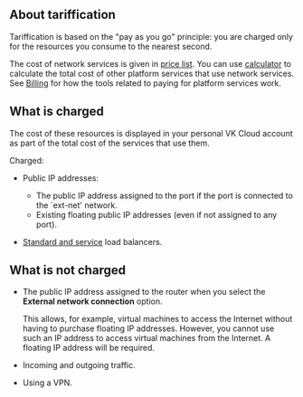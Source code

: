 ## About tariffication

Tariffication is based on the "pay as you go" principle: you are charged only for the resources you consume to the nearest second.

The cost of network services is given in [price list](https://mcs.mail.ru/pricelist). You can use [calculator](https://mcs.mail.ru/pricing) to calculate the total cost of other platform services that use network services. See [Billing](../../../additionals/billing) for how the tools related to paying for platform services work.

## What is charged

The cost of these resources is displayed in your personal VK Cloud account as part of the total cost of the services that use them.

Charged:

- Public IP addresses:
  - The public IP address assigned to the port if the port is connected to the `ext-net' network.
  - Existing floating public IP addresses (even if not assigned to any port).

- [Standard and service](../concepts/load-balancer#types_of_load_balancers) load balancers.

## What is not charged

- The public IP address assigned to the router when you select the **External network connection** option.

  This allows, for example, virtual machines to access the Internet without having to purchase floating IP addresses.
  However, you cannot use such an IP address to access virtual machines from the Internet. A floating IP address will be required.

- Incoming and outgoing traffic.
- Using a VPN.
